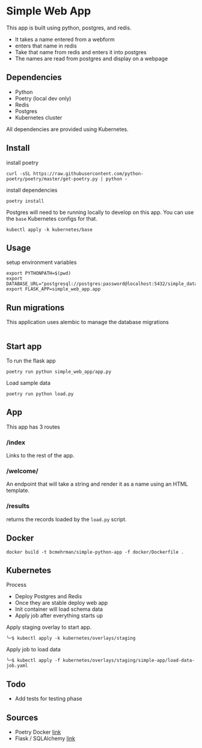# Simple Web App

This app is built using python, postgres, and redis. 
 * It takes a name entered from a webform
 * enters that name in redis
 * Take that name from redis and enters it into postgres
 * The names are read from postgres and display on a webpage


## Dependencies

* Python
* Poetry (local dev only)
* Redis
* Postgres
* Kubernetes cluster

All dependencies are provided using Kubernetes. 

## Install

install poetry

```
curl -sSL https://raw.githubusercontent.com/python-poetry/poetry/master/get-poetry.py | python -
```

install dependencies

```
poetry install
```

Postgres will need to be running locally to develop on this app. You can use the `base` Kubernetes configs for that.

```
kubectl apply -k kubernetes/base
```

## Usage

setup environment variables

```
export PYTHONPATH=$(pwd) 
export DATABASE_URL="postgresql://postgres:password@localhost:5432/simple_database"
export FLASK_APP=simple_web_app.app
```

## Run migrations

This application uses alembic to manage the database migrations

```

```


## Start app

To run the flask app 
```
poetry run python simple_web_app/app.py
```

Load sample data

```
poetry run python load.py
```

## App

This app has 3 routes

### /index

Links to the rest of the app.

### /welcome/<name>

An endpoint that will take a string and render it as a name using an HTML template.

### /results

returns the records loaded by the `load.py` script.

## Docker

```
docker build -t bcmehrman/simple-python-app -f docker/Dockerfile .
```

## Kubernetes

Process

* Deploy Postgres and Redis
* Once they are stable deploy web app
 * Init container will load schema data 
 * Apply job after everything starts up


Apply staging overlay to start app.

 ```
 ╰─$ kubectl apply -k kubernetes/overlays/staging
 ```

Apply job to load data
 ```
╰─$ kubectl apply -f kubernetes/overlays/staging/simple-app/load-data-job.yaml
 ```

## Todo

- Add tests for testing phase

 ## Sources

 * Poetry Docker [link](https://stackoverflow.com/questions/53835198/integrating-python-poetry-with-docker)
 * Flask / SQLAlchemy [link](https://towardsdatascience.com/use-flask-and-sqlalchemy-not-flask-sqlalchemy-5a64fafe22a4)